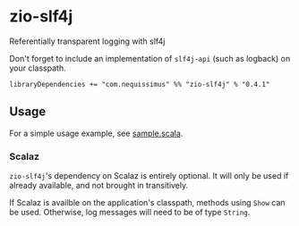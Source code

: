 # zio-slf4j
Referentially transparent logging with slf4j

Don't forget to include an implementation of `slf4j-api` (such as logback) on your classpath.

```
libraryDependencies += "com.nequissimus" %% "zio-slf4j" % "0.4.1"
```

## Usage

For a simple usage example, see [sample.scala](src/test/scala/sample.scala).

### Scalaz

`zio-slf4j`'s dependency on Scalaz is entirely optional. It will only be used if already available, and not brought in transitively.

If Scalaz is availble on the application's classpath, methods using `Show` can be used.
Otherwise, log messages will need to be of type `String`.
